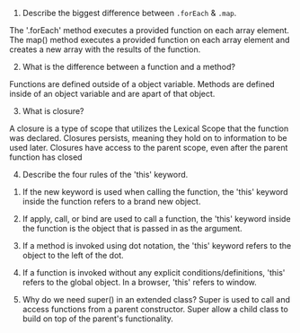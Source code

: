 1. Describe the biggest difference between `.forEach` & `.map`.

The '.forEach' method executes a provided function on each array element. 
The map() method executes a provided function on each array element and creates a new array with the results of the function. 

2. What is the difference between a function and a method?

Functions are defined outside of a object variable. 
Methods are defined inside of an object variable and are apart of that object. 

3. What is closure?

A closure is a type of scope that utilizes the Lexical Scope that the function was declared. Closures persists, meaning they hold on to information to be used later. Closures have access to the parent scope, even after the parent function has closed

4. Describe the four rules of the 'this' keyword.

1) If the new keyword is used when calling the function, the 'this' keyword inside the function refers to a brand new object.

2) If apply, call, or bind are used to call a function, the 'this' keyword inside the function is the object that is passed in as the argument.

3) If a method is invoked using dot notation, the 'this' keyword refers to the object to the left of the dot.

4) If a function is invoked without any explicit conditions/definitions, 'this' refers to the global object. In a browser, 'this' refers to window.

5. Why do we need super() in an extended class?
Super is used to call and access functions from a parent constructor. Super allow a child class to build on top of the parent's functionality. 
